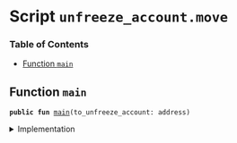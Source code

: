 
<a name="SCRIPT"></a>

# Script `unfreeze_account.move`

### Table of Contents

-  [Function `main`](#SCRIPT_main)



<a name="SCRIPT_main"></a>

## Function `main`



<pre><code><b>public</b> <b>fun</b> <a href="#SCRIPT_main">main</a>(to_unfreeze_account: address)
</code></pre>



<details>
<summary>Implementation</summary>


<pre><code><b>fun</b> <a href="#SCRIPT_main">main</a>(to_unfreeze_account: address) {
    <a href="../../modules/doc/libra_account.md#0x0_LibraAccount_unfreeze_account">LibraAccount::unfreeze_account</a>(to_unfreeze_account);
}
</code></pre>



</details>
